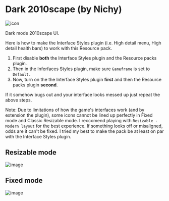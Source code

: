 # Dark 2010scape (by Nichy)

![icon](https://user-images.githubusercontent.com/72536899/129302562-0be334aa-784f-4331-8b1c-b5f206d58e68.png)

Dark mode 2010scape UI. 

Here is how to make the Interface Styles plugin (i.e. High detail menu, High detail health bars) to work with this Resource pack.
1. First disable **both** the Interface Styles plugin and the Resource packs plugin. 
2. Then in the Inferfaces Styles plugin, make sure  `Gameframe` is set to `Default`.
3. Now, turn on the the Interface Styles plugin **first** and then the Resource packs plugin **second**. 

If it somehow bugs out and your interface looks messed up just repeat the above steps.

Note: Due to limitations of how the game's interfaces work (and by extension the plugin), some icons cannot be lined up perfectly in Fixed mode and Classic Resizable mode. I reccomend playing with `Resizable - Modern layout` for the best experience. If something looks off or misaligned, odds are it can't be fixed. I tried my best to make the pack be at least on par with the Interface Styles plugin.
 
## Resizable mode
![image](https://user-images.githubusercontent.com/72536899/129609669-7f6eb103-3846-4d79-a638-d6bf7005bd21.png)


## Fixed mode
![image](https://user-images.githubusercontent.com/72536899/129609706-f1d90c01-74e7-4e8a-a509-e35a02a6138e.png)
